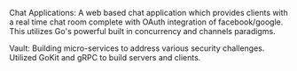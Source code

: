 Chat Applications: A web based chat application which provides clients with a real time chat room complete with OAuth integration of facebook/google. This utilizes Go's powerful built in concurrency and channels paradigms.


Vault: Building micro-services to address various security challenges. Utilized GoKit and gRPC to build servers and clients.   
